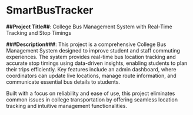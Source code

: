 # SmartBusTracker

**##Project Title##**: College Bus Management System with Real-Time Tracking and Stop Timings

**###Description###**:
This project is a comprehensive College Bus Management System designed to improve student and staff commuting experiences. The system provides real-time bus location tracking and accurate stop timings using data-driven insights, enabling students to plan their trips efficiently. Key features include an admin dashboard, where coordinators can update live locations, manage route information, and communicate essential bus details to students.

Built with a focus on reliability and ease of use, this project eliminates common issues in college transportation by offering seamless location tracking and intuitive management functionalities.
